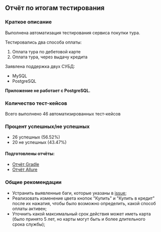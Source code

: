 ## Отчёт по итогам тестирования

### Краткое описание

Выполнена автоматизация тестирования сервиса покупки тура.

Тестировались два способа оплаты:
1. Оплата тура по дебетовой карте
1. Оплата тура, через выдачу кредита

Заявлена поддержка двух СУБД:
* MySQL
* PostgreSQL

**Приложение не работает с PostgreSQL.**

### Количество тест-кейсов
Всего выполнено 46 автоматизированных тест-кейсов

### Процент успешных/не успешных
* 26 успешных (56.52%)
* 20 не успешных (43.47%)

#### Подготовлены отчёты:
* [Отчёт Gradle](https://github.com/Cossmoz/Diploma/issues/15)
* [Отчёт Allure](https://github.com/Cossmoz/Diploma/issues/16)

### Общие рекомендации
* Устранить выявленные баги, которые указаны в [issue](https://github.com/Cossmoz/Diploma/issues);
* Реализовать изменение цвета кнопок "Купить" и "Купить в кредит" после их нажатия, чтобы было возможно определить, какой способ оплаты активен;
* Уточнить какой максимальный срок действия может иметь карта (было принято 5 лет, но карты могут быть и более длительного срока службы);